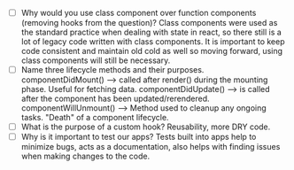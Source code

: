 - [ ] Why would you use class component over function components (removing hooks from the question)?
    Class components were used as the standard practice when dealing with state in react, so there still is a lot of legacy code written with class components. It is important to keep code consistent and maintain old cold as well so moving forward, using class components will still be necessary.
- [ ] Name three lifecycle methods and their purposes.
    componentDidMount() --> called after render() during the mounting phase. Useful for fetching data. 
    componentDidUpdate() --> is called after the component has been updated/rerendered.
    componentWillUnmount() --> Method used to cleanup any ongoing tasks. "Death" of a component lifecycle.
- [ ] What is the purpose of a custom hook?
    Reusability, more DRY code. 
- [ ] Why is it important to test our apps?
    Tests built into apps help to minimize bugs, acts as a documentation, also helps with finding issues when making changes to the code. 